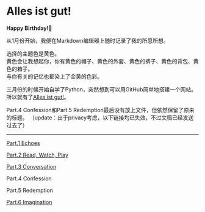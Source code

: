 # Alles ist gut!  
   
**Happy Birthday!🥳**  


从1月份开始，我便在Markdown编辑器上随时记录了我的所思所想。  
  
选择的主题色是黄色。  
黄色会让我想起你，你有黄色的帽子、黄色的外套、黄色的裤子、黄色的背包、黄色的箱子。  
与你有关的记忆也都染上了金黄的色彩。  
  
  
三月份的时候开始自学了Python，突然想到可以用GitHub简单地搭建一个网站。所以就有了[Alles ist gut!](https://world2c.github.io/pizzaandlaw/)。  
    
Part.4 Confession和Part.5 Redemption最后没有放上文件，但依然保留了原来的标题。
（update：出于privacy考虑，以下链接均已失效，不过文稿已经发送过去了）
  
  ---
  
[Part.1 Echoes](https://world2c.github.io/pizzaandlaw/Part.1%20Echoes.html)  
  
[Part.2 Read, Watch, Play](https://world2c.github.io/pizzaandlaw/Part.2%20Read%2C%20Watch%2C%20Play.html)  
  
[Part.3 Conversation](https://world2c.github.io/pizzaandlaw/Part.3%20Conversations.html)  
  
Part.4 Confession  
  
Part.5 Redemption  
  
[Part.6 Imagination](https://world2c.github.io/pizzaandlaw/Part.6%20Imagination.html)  
  
